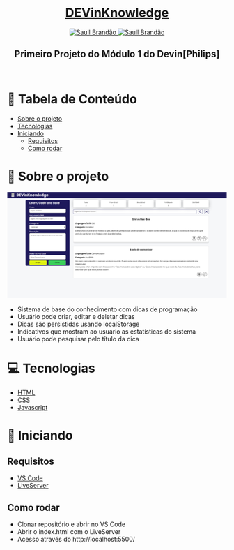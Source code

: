    <h1 align="center">
     <a href="https://devinknowledge-saullbrandao.vercel.app/">
       DEVinKnowledge
     </a>
   </h1>

  <div align="center">
    <a href="https://www.twitter.com/saullbrandao/">
      <img alt="Saull Brandão" src="https://img.shields.io/badge/-saullbrandao-1DA1F2?style=flat&logo=Twitter&logoColor=white" />
    </a>
    <a href="https://www.linkedin.com/in/saullbrandao/">
      <img alt="Saull Brandão" src="https://img.shields.io/badge/-saullbrandao-0A66C2?style=flat&logo=Linkedin&logoColor=white" />
    </a>
  </div>
  <h2 align="center">
    Primeiro Projeto do Módulo 1 do Devin[Philips]
  </h2>
  <br />

# 📑 Tabela de Conteúdo

- [Sobre o projeto](#-sobre-o-projeto)
- [Tecnologias](#-tecnologias)
- [Iniciando](#-iniciando)
  - [Requisitos](#requisitos)
  - [Como rodar](#como-rodar)

# 📃 Sobre o projeto

![DEVinKnowledge](https://raw.githubusercontent.com/saullbrandao/DEVinKnowledge/main/images/example.png?token=GHSAT0AAAAAABZ6D3INRVJBXCLVW5BRBEFWY3VPJUQ)

- Sistema de base do conhecimento com dicas de programação
- Usuário pode criar, editar e deletar dicas
- Dicas são persistidas usando localStorage
- Indicativos que mostram ao usuário as estatísticas do sistema
- Usuário pode pesquisar pelo título da dica

# 💻 Tecnologias

- [HTML](https://developer.mozilla.org/en-US/docs/Web/HTML)
- [CSS](https://developer.mozilla.org/en-US/docs/Web/CSS)
- [Javascript](https://developer.mozilla.org/en-US/docs/Web/JavaScript)

# 🚀 Iniciando

## Requisitos

- [VS Code](https://code.visualstudio.com/)
- [LiveServer](https://marketplace.visualstudio.com/items?itemName=ritwickdey.LiveServer)

## Como rodar

- Clonar repositório e abrir no VS Code
- Abrir o index.html com o LiveServer
- Acesso através do http://localhost:5500/

